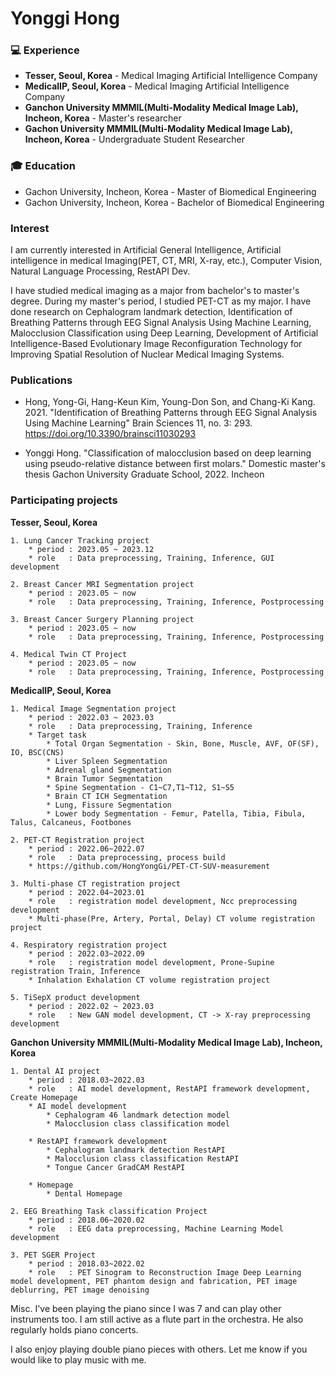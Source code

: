 # Yonggi Hong


### :computer: Experience
- **Tesser, Seoul, Korea** - Medical Imaging Artificial Intelligence Company
- **MedicalIP, Seoul, Korea** - Medical Imaging Artificial Intelligence Company
- **Ganchon University MMMIL(Multi-Modality Medical Image Lab), Incheon, Korea** - Master's researcher
- **Gachon University MMMIL(Multi-Modality Medical Image Lab), Incheon, Korea** - Undergraduate Student Researcher

### :mortar_board: Education

* Gachon University, Incheon, Korea - Master of Biomedical Engineering
* Gachon University, Incheon, Korea - Bachelor of Biomedical Engineering


### Interest
I am currently interested in Artificial General Intelligence, Artificial intelligence in medical Imaging(PET, CT, MRI, X-ray, etc.), Computer Vision, Natural Language Processing, RestAPI Dev.

I have studied medical imaging as a major from bachelor's to master's degree. During my master's period, I studied PET-CT as my major. I have done research on Cephalogram landmark detection, Identification of Breathing Patterns through EEG Signal Analysis Using Machine Learning, Malocclusion Classification using Deep Learning, Development of Artificial Intelligence-Based Evolutionary Image Reconfiguration Technology for Improving Spatial Resolution of Nuclear Medical Imaging Systems.


### Publications

* Hong, Yong-Gi, Hang-Keun Kim, Young-Don Son, and Chang-Ki Kang. 2021. "Identification of Breathing Patterns through EEG Signal Analysis Using Machine Learning" Brain Sciences 11, no. 3: 293. https://doi.org/10.3390/brainsci11030293


* Yonggi Hong. "Classification of malocclusion based on deep learning using pseudo-relative distance between first molars." Domestic master's thesis Gachon University Graduate School, 2022. Incheon 



###  Participating projects

**Tesser, Seoul, Korea**

    1. Lung Cancer Tracking project
        * period : 2023.05 ~ 2023.12
        * role   : Data preprocessing, Training, Inference, GUI development

    2. Breast Cancer MRI Segmentation project
        * period : 2023.05 ~ now
        * role   : Data preprocessing, Training, Inference, Postprocessing
    
    3. Breast Cancer Surgery Planning project
        * period : 2023.05 ~ now
        * role   : Data preprocessing, Training, Inference, Postprocessing

    4. Medical Twin CT Project
        * period : 2023.05 ~ now
        * role   : Data preprocessing, Training, Inference, Postprocessing


**MedicalIP, Seoul, Korea** 
    
    1. Medical Image Segmentation project
        * period : 2022.03 ~ 2023.03
        * role   : Data preprocessing, Training, Inference
        * Target task
            * Total Organ Segmentation - Skin, Bone, Muscle, AVF, OF(SF), IO, BSC(CNS)
            * Liver Spleen Segmentation
            * Adrenal gland Segmentation
            * Brain Tumor Segmentation
            * Spine Segmentation - C1~C7,T1~T12, S1~S5
            * Brain CT ICH Segmentation 
            * Lung, Fissure Segmentation
            * Lower body Segmentation - Femur, Patella, Tibia, Fibula, Talus, Calcaneus, Footbones

    2. PET-CT Registration project
        * period : 2022.06~2022.07
        * role   : Data preprocessing, process build
        * https://github.com/HongYongGi/PET-CT-SUV-measurement
    
    3. Multi-phase CT registration project
        * period : 2022.04~2023.01
        * role   : registration model development, Ncc preprocessing development
        * Multi-phase(Pre, Artery, Portal, Delay) CT volume registration project

    4. Respiratory registration project
        * period : 2022.03~2022.09
        * role   : registration model development, Prone-Supine registration Train, Inference
        * Inhalation Exhalation CT volume registration project

    5. TiSepX product development 
        * period : 2022.02 ~ 2023.03
        * role   : New GAN model development, CT -> X-ray preprocessing development



**Ganchon University MMMIL(Multi-Modality Medical Image Lab), Incheon, Korea**

    1. Dental AI project
        * period : 2018.03~2022.03
        * role   : AI model development, RestAPI framework development, Create Homepage
        * AI model development
            * Cephalogram 46 landmark detection model
            * Malocclusion class classification model

        * RestAPI framework development
            * Cephalogram landmark detection RestAPI
            * Malocclusion class classification RestAPI
            * Tongue Cancer GradCAM RestAPI
        
        * Homepage
            * Dental Homepage
    
    2. EEG Breathing Task classification Project
        * period : 2018.06~2020.02
        * role   : EEG data preprocessing, Machine Learning Model development

    3. PET SGER Project
        * period : 2018.03~2022.02
        * role   : PET Sinogram to Reconstruction Image Deep Learning model development, PET phantom design and fabrication, PET image deblurring, PET image denoising

    
   

Misc.
I've been playing the piano since I was 7 and can play other instruments too. I am still active as a flute part in the orchestra. He also regularly holds piano concerts.

I also enjoy playing double piano pieces with others. Let me know if you would like to play music with me.


<!--
**HongYongGi/HongYongGi** is a ✨ _special_ ✨ repository because its `README.md` (this file) appears on your GitHub profile.

Here are some ideas to get you started:

- 🔭 I’m currently working on ...
- 🌱 I’m currently learning ...
- 👯 I’m looking to collaborate on ...
- 🤔 I’m looking for help with ...
- 💬 Ask me about ...
- 📫 How to reach me: ...
- 😄 Pronouns: ...
- ⚡ Fun fact: ...
-->
